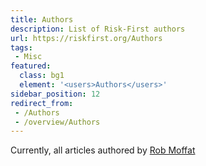 ```yaml
---
title: Authors
description: List of Risk-First authors
url: https://riskfirst.org/Authors
tags:
 - Misc
featured: 
  class: bg1
  element: '<users>Authors</users>'
sidebar_position: 12
redirect_from: 
 - /Authors
 - /overview/Authors
---
```


Currently, all articles authored by [Rob Moffat](https://github.com/robmoffat)